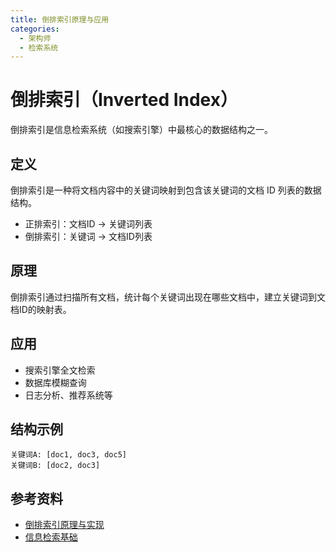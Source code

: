 ```yaml
---
title: 倒排索引原理与应用
categories:
  - 架构师
  - 检索系统
---
```


# 倒排索引（Inverted Index）

倒排索引是信息检索系统（如搜索引擎）中最核心的数据结构之一。

## 定义
倒排索引是一种将文档内容中的关键词映射到包含该关键词的文档 ID 列表的数据结构。

- 正排索引：文档ID → 关键词列表
- 倒排索引：关键词 → 文档ID列表

## 原理
倒排索引通过扫描所有文档，统计每个关键词出现在哪些文档中，建立关键词到文档ID的映射表。

## 应用
- 搜索引擎全文检索
- 数据库模糊查询
- 日志分析、推荐系统等

## 结构示例
```text
关键词A: [doc1, doc3, doc5]
关键词B: [doc2, doc3]
```

## 参考资料
- [倒排索引原理与实现](https://zhuanlan.zhihu.com/p/34972953)
- [信息检索基础](https://nlp.stanford.edu/IR-book/)
